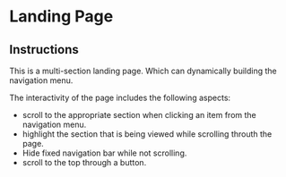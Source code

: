 # Landing Page

## Instructions

This is a multi-section landing page. Which can dynamically building the navigation menu.

The interactivity of the page includes the following aspects:

- scroll to the appropriate section when clicking an item from the navigation menu.
- highlight the section that is being viewed while scrolling throuth the page.
- Hide fixed navigation bar while not scrolling.
- scroll to the top through a button.
